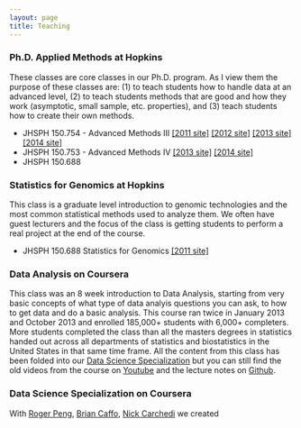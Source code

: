 ```yaml
---
layout: page
title: Teaching
---
```



### Ph.D. Applied Methods at Hopkins

These classes are core classes in our Ph.D. program. As I view them the purpose of these classes are: (1) to teach students how to handle data at an advanced level, (2) to teach students methods that are good and how they work (asymptotic, small sample, etc. properties), and (3) teach students how to create their own methods. 

* JHSPH 150.754 - Advanced Methods III [[2011 site]](http://biostat.jhsph.edu/~jleek/teaching/2011/754/) [[2012 site]](http://biostat.jhsph.edu/~jleek/teaching/appliedstat/) [[2013 site]](http://jtleek.github.io/jhsph753/) [[2014 site]](https://github.com/jtleek/jhsph753and4)
* JHSPH 150.753 - Advanced Methods IV [[2013 site]](http://jtleek.github.io/jhsph753/) [[2014 site]](https://github.com/jtleek/jhsph753and4)
* JHSPH 150.688

### Statistics for Genomics at Hopkins

This class is a graduate level introduction to genomic technologies and the most common statistical methods used to analyze them. We often have guest lecturers and the focus of the class is getting students to perform a real project at the end of the course. 

* JHSPH 150.688 Statistics for Genomics [[2011 site]](http://biostat.jhsph.edu/~jleek/teaching/2011/genomics/)

### Data Analysis on Coursera

This class was an 8 week introduction to Data Analysis, starting from very basic concepts of what type of data analyis questions you can ask, to how to get data and do a basic analysis. This course ran twice in January 2013 and October 2013 and enrolled 185,000+ students with 6,000+ completers. More students completed the class than all the masters degrees in statistics handed out across all departments of statistics and biostatistics in the United States in that same time frame. All the content from this class has been folded into our [Data Science Specialization](?) but you can still find the old videos from the course on [Youtube](https://www.youtube.com/user/jtleek2007) and the lecture notes on [Github](https://github.com/jtleek/dataanalysis).

### Data Science Specialization on Coursera

With [Roger Peng](http://www.biostat.jhsph.edu/~rpeng/), [Brian Caffo](http://www.bcaffo.com), [Nick Carchedi](http://nickcarchedi.com/) we created 

